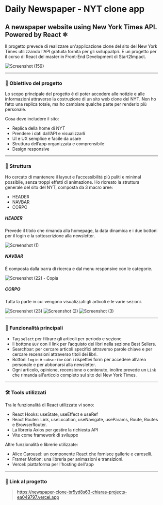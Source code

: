 # Daily Newspaper - NYT clone app
## A newspaper website using New York Times API. Powered by React ⚛
Il progetto prevede di realizzare un'applicazione clone del sito del New York Times utilizzando l'API gratuita fornita per gli sviluppatpri. É un progetto per il corso di React del master in Front-End Development di Start2Impact.

![Screenshot (159)](https://github.com/chiarabis/newspaper-clone-app/assets/124071052/45f18d78-63b6-485b-bb40-21aa51b30995)


***
### 🎯 Obiettivo del progetto
Lo scopo principale del progetto è di poter accedere alle notizie e alle informazioni attraverso la costruzione di un sito web clone del NYT. Non ho fatto una replica totale, ma ho cambiare qualche parte per renderlo più personale.

Cosa deve includere il sito:
- Replica della home di NYT
- Prendere i dati dall’API e visualizzarli 
- UI e UX semplice e facile da usare 
- Struttura dell’app organizzata e comprensibile
- Design responsive

***
### 🧱 Struttura
Ho cercato di mantenere il layout e l’accessibilità più puliti e minimal possibile, senza troppi effetti di animazione.
Ho ricreato la struttura generale del sito del NYT, composta da 3 macro aree:
- HEADER
- NAVBAR
- CORPO

##### HEADER
Prevede il titolo che rimanda alla homepage, la data dinamica e i due bottoni per il login e la sottoscrizione alla newsletter.

![Screenshot (1)](https://github.com/chiarabis/newspaper-clone-app/assets/124071052/e6007d8d-ea72-4983-9fb2-743d041a31bb)

##### NAVBAR
È composta dalla barra di ricerca e dal menu responsive con le categorie.

![Screenshot (22) - Copia](https://github.com/chiarabis/newspaper-clone-app/assets/124071052/171968c0-13ef-459d-994a-ac7036006dbc)

##### CORPO
Tutta la parte in cui vengono visualizzati gli articoli e le varie sezioni.

![Screenshot (23)](https://github.com/chiarabis/newspaper-clone-app/assets/124071052/9b42aeb4-772c-4c26-bf1f-f5a629cc979d)
![Screenshot (2)](https://github.com/chiarabis/newspaper-clone-app/assets/124071052/8d7644f3-f864-42c7-8625-b9ca35672193)
![Screenshot (3)](https://github.com/chiarabis/newspaper-clone-app/assets/124071052/94dcea5d-f626-49e5-be40-e2b5942411c7)

***
### 🚩 Funzionalità principali
- Tag ```select``` per filtrare gli articoli per periodo e sezione
- Il bottone ```BUY``` con il link per l’acquisto dei libri nella sezione Best Sellers.
- Searchbar: per cercare articoli specifici attraverso parole chiave e per cercare recensioni attraverso titoli dei libri.
- Bottoni ```login``` e ```subscribe``` con i rispettivi form per accedere all’area personale e per abbonarsi alla newsletter.
- Ogni articolo, opinione, recensione o contenuto, inoltre prevede un ```Link``` che rimanda all'articolo completo sul sito del New York Times.

***
### 🛠️ Tools utilizzati
Tra le funzionalità di React utilizzate vi sono:
- React Hooks: useState, useEffect e useRef
- React Router: Link, useLocation, useNavigate, useParams, Route, Routes e BrowserRouter.
- La libreria Axios per gestire la richiesta API
- Vite come framework di sviluppo

Altre funzionalità e librerie utilizzate:
- Alice Carousel: un componente React che fornisce gallerie e caroselli.
- Framer Motion: una libreria per animazioni e transizioni.
- Vercel: piattaforma per l'hosting dell'app

***
### 🚀 Link al progetto
> https://newspaper-clone-br5yd8s63-chiaras-projects-ea049797.vercel.app
